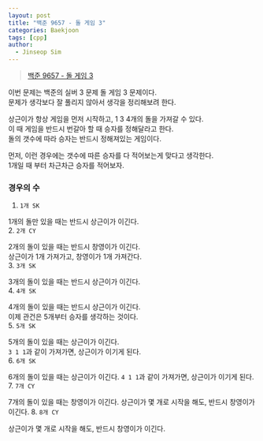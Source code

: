 ```yaml
---
layout: post
title: "백준 9657 - 돌 게임 3"
categories: Baekjoon
tags: [cpp]
author:
  - Jinseop Sim
---
```

> [백준 9657 - 돌 게임 3](https://www.acmicpc.net/problem/9657)

이번 문제는 백준의 실버 3 문제 돌 게임 3 문제이다.  
문제가 생각보다 잘 풀리지 않아서 생각을 정리해보려 한다.  

상근이가 항상 게임을 먼저 시작하고, 1 3 4개의 돌을 가져갈 수 있다.  
이 때 게임을 반드시 번갈아 할 때 승자를 정해달라고 한다.  
돌의 갯수에 따라 승자는 반드시 정해져있는 게임이다.  

먼저, 이런 경우에는 갯수에 따른 승자를 다 적어보는게 맞다고 생각한다.  
1개일 때 부터 차근차근 승자를 적어보자.  

### 경우의 수
1. ```1개 SK```

1개의 돌만 있을 때는 반드시 상근이가 이긴다.  
2. ```2개 CY```  

2개의 돌이 있을 때는 반드시 창영이가 이긴다.    
상근이가 1개 가져가고, 창영이가 1개 가져간다.  
3. ```3개 SK```  

3개의 돌이 있을 때는 반드시 상근이가 이긴다.  
4. ```4개 SK```  

4개의 돌이 있을 때는 반드시 상근이가 이긴다.  
이제 관건은 5개부터 승자를 생각하는 것이다.  
5. ```5개 SK```  

5개의 돌이 있을 때는 상근이가 이긴다.  
```3 1 1```과 같이 가져가면, 상근이가 이기게 된다.  
6. ```6개 SK```  

6개의 돌이 있을 때는 상근이가 이긴다.
```4 1 1```과 같이 가져가면, 상근이가 이기게 된다.  
7. ```7개 CY```  

7개의 돌이 있을 때는 창영이가 이긴다.
상근이가 몇 개로 시작을 해도, 반드시 창영이가 이긴다.
8. ```8개 CY```  

상근이가 몇 개로 시작을 해도, 반드시 창영이가 이긴다.  
